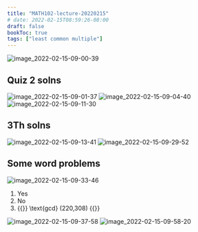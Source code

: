 ```yaml
---
title: "MATH102-lecture-20220215"
# date: 2022-02-15T08:59:26-08:00
draft: false
bookToc: true
tags: ["least common multiple"]
---
```


![image_2022-02-15-09-00-39](/notes/image_2022-02-15-09-00-39.png)

## Quiz 2 solns

![image_2022-02-15-09-01-37](/notes/image_2022-02-15-09-01-37.png)
![image_2022-02-15-09-04-40](/notes/image_2022-02-15-09-04-40.png)
![image_2022-02-15-09-11-30](/notes/image_2022-02-15-09-11-30.png)

## 3Th solns

![image_2022-02-15-09-13-41](/notes/image_2022-02-15-09-13-41.png)
![image_2022-02-15-09-29-52](/notes/image_2022-02-15-09-29-52.png)

## Some word problems

![image_2022-02-15-09-33-46](/notes/image_2022-02-15-09-33-46.png)

1. Yes
2. No
3. {{<k>}} \text{gcd} (220,308) {{</k>}}

![image_2022-02-15-09-37-58](/notes/image_2022-02-15-09-37-58.png)
![image_2022-02-15-09-58-20](/notes/image_2022-02-15-09-58-20.png)


